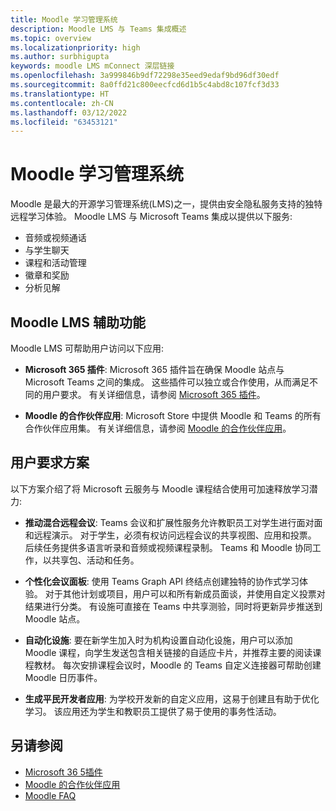 ```yaml
---
title: Moodle 学习管理系统
description: Moodle LMS 与 Teams 集成概述
ms.topic: overview
ms.localizationpriority: high
ms.author: surbhigupta
keywords: moodle LMS mConnect 深层链接
ms.openlocfilehash: 3a999846b9df72298e35eed9edaf9bd96df30edf
ms.sourcegitcommit: 8a0ffd21c800eecfcd6d1b5c4abd8c107fcf3d33
ms.translationtype: HT
ms.contentlocale: zh-CN
ms.lasthandoff: 03/12/2022
ms.locfileid: "63453121"
---
```

# <a name="moodle-learning-management-system"></a>Moodle 学习管理系统

 Moodle 是最大的开源学习管理系统(LMS)之一，提供由安全隐私服务支持的独特远程学习体验。 Moodle LMS 与 Microsoft Teams 集成以提供以下服务:

* 音频或视频通话
* 与学生聊天
* 课程和活动管理
* 徽章和奖励
* 分析见解

<!-- [Moodle](https://moodle.com/about/) is the world’s largest open-source learning management system (LMS). With greater than 30 years of experience in remote learning, it has attracted around 300 million users worldwide with its rich set of hosted and cloud-based services. Combining Moodle LMS and Teams provides an enhanced learning experience with modern superpowers. 
This content is modified as per the requirement.-->

 <!--The following image demonstrates Moodle LMS:
  Query on this image about what is meant by section

:::image type="content" source="../assets/images/MoodleInstructions/flow-chart.png" alt-text="Flow chart" border="true":::-->

## <a name="moodle-lms-accessibility"></a>Moodle LMS 辅助功能

Moodle LMS 可帮助用户访问以下应用:

* **Microsoft 365 插件**: Microsoft 365 插件旨在确保 Moodle 站点与 Microsoft Teams 之间的集成。 这些插件可以独立或合作使用，从而满足不同的用户要求。 有关详细信息，请参阅 [Microsoft 365 插件](m365-plugins/m365-plugins-overview.md)。

* **Moodle 的合作伙伴应用**: Microsoft Store 中提供 Moodle 和 Teams 的所有合作伙伴应用集。 有关详细信息，请参阅 [Moodle 的合作伙伴应用](partner-apps-for-moodle.md)。

## <a name="user-requirement-scenarios"></a>用户要求方案

以下方案介绍了将 Microsoft 云服务与 Moodle 课程结合使用可加速释放学习潜力:

* **推动混合远程会议**: Teams 会议和扩展性服务允许教职员工对学生进行面对面和远程演示。 对于学生，必须有权访问远程会议的共享视图、应用和投票。 后续任务提供多语言听录和音频或视频课程录制。 Teams 和 Moodle 协同工作，以共享包、活动和任务。

* **个性化会议面板**: 使用 Teams Graph API 终结点创建独特的协作式学习体验。 对于其他计划或项目，用户可以和所有新成员面谈，并使用自定义投票对结果进行分类。 有设施可直接在 Teams 中共享测验，同时将更新异步推送到 Moodle 站点。

* **自动化设施**: 要在新学生加入时为机构设置自动化设施，用户可以添加 Moodle 课程，向学生发送包含相关链接的自适应卡片，并推荐主要的阅读课程教材。 每次安排课程会议时，Moodle 的 Teams 自定义连接器可帮助创建 Moodle 日历事件。

* **生成平民开发者应用**: 为学校开发新的自定义应用，这易于创建且有助于优化学习。 该应用还为学生和教职员工提供了易于使用的事务性活动。

<!-- For more information, see [Microsoft education](https://www.microsoft.com/education).-->
## <a name="see-also"></a>另请参阅

* [Microsoft 36 5插件](m365-plugins/m365-plugins-overview.md)
* [Moodle 的合作伙伴应用](partner-apps-for-moodle.md)
* [Moodle FAQ](faqs.md)
